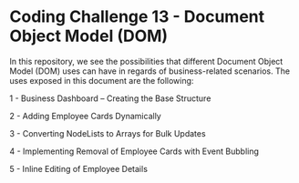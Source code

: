# Coding Challenge 13 - Document Object Model (DOM)

In this repository, we see the possibilities that different Document Object Model (DOM) uses can have in regards of business-related scenarios. The uses exposed in this document are the following:

1 -  Business Dashboard – Creating the Base Structure

2 - Adding Employee Cards Dynamically

3 - Converting NodeLists to Arrays for Bulk Updates

4 - Implementing Removal of Employee Cards with Event Bubbling

5 - Inline Editing of Employee Details
